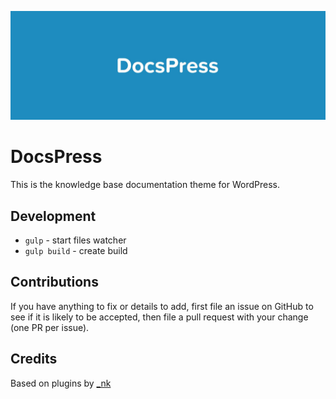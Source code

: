 ![alt text](https://github.com/vlthemes/DocsPress/blob/master/assets/img/description.jpg "DocsPress")

# DocsPress
This is the knowledge base documentation theme for WordPress.

## Development
* `gulp` - start files watcher
* `gulp build` - create build

## Contributions
If you have anything to fix or details to add, first file an issue on GitHub to see if it is likely to be accepted, then file a pull request with your change (one PR per issue).

## Credits
Based on plugins by [_nk](https://github.com/nk-o/)